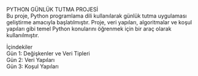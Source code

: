 PYTHON GÜNLÜK TUTMA PROJESİ            
Bu proje, Python programlama dili kullanılarak günlük tutma uygulaması geliştirme amacıyla başlatılmıştır. Proje, veri yapıları, algoritmalar ve koşul yapıları gibi temel Python konularını öğrenmek için bir araç olarak kullanılmıştır.

İçindekiler              
Gün 1: Değişkenler ve Veri Tipleri                
Gün 2: Veri Yapıları           
Gün 3: Koşul Yapıları                
